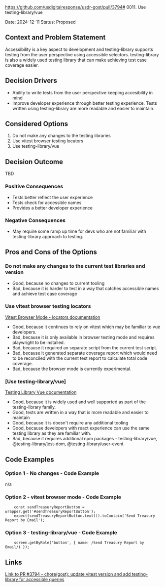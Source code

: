 https://github.com/usdigitalresponse/usdr-gost/pull/3794# 0011. Use testing-library/vue

Date: 2024-12-11
Status: Proposed <!-- Proposed | Accepted | Rejected | Superceded -->

## Context and Problem Statement

Accessibility is a key aspect to development and testing-library supports testing from the user perspective using accessible selectors.  testing-library is also a widely used testing library that can make achieving test case coverage easier.

## Decision Drivers <!-- optional -->

- Ability to write tests from the user perspective keeping accesibility in mind
- Improve developer experience through better testing experience.  Tests written using testing-library are more readable and easier to maintain.
<!-- numbers of drivers can vary -->

## Considered Options

1. Do not make any changes to the testing libraries
1. Use vitest browser testing locators
1. Use testing-library/vue
 <!-- numbers of options can vary -->

## Decision Outcome

TBD

### Positive Consequences <!-- optional -->

- Tests better reflect the user experience
- Tests check for accessible names
- Provides a better developer experience

### Negative Consequences <!-- optional -->

- May require some ramp up time for devs who are not familiar with testing-library approach to testing.

## Pros and Cons of the Options <!-- optional -->

### Do not make any changes to the current test libraries and version

- Good, because no changes to current tooling
- Bad, because it is harder to test in a way that catches accessible names and achieve test case coverage <!-- numbers of pros and cons can vary -->

### Use vitest browser testing locators

[Vitest Browser Mode - locators documentation](https://main.vitest.dev/guide/browser/locators)

- Good, because it continues to rely on vitest which may be familiar to vue developers.
- Bad, because it is only available in browser testing mode and requires playwright to be installed.
- Bad, because it required an separate script from the current test script.
- Bad, because it generated separate coverage report which would need to be reconciled with the current test report to calculate total code coverage.
- Bad, because the browser mode is currently experimental.

### [Use testing-library/vue]

[Testing Library Vue documentation](https://testing-library.com/docs/vue-testing-library/intro/)

- Good, because it is widely used and well supported as part of the testing-library family.
- Good, tests are written in a way that is more readable and easier to maintain
- Good, because it is doesn't require any additional tooling
- Good, because developers with react experience can use the same testing library as they are familiar with.
- Bad, because it requires additional npm packages - testing-library/vue, @testing-library/jest-dom, @testing-library/user-event

## Code Examples

### Option 1  - No changes - Code Example <!-- optional -->

n/a

### Option 2 - vitest browser mode - Code Example <!-- optional -->

        const sendTreasuryReportButton = wrapper.get('#sendTreasuryReportButton');
        expect(sendTreasuryReportButton.text()).toContain('Send Treasury Report by Email');

### Option 3 - testing-library/vue - Code Example <!-- optional -->

        screen.getByRole('button', { name: /Send Treasury Report by Email/i });

## Links <!-- optional -->

[Link to PR #3794 - chore(gost): update vitest version and add testing-library for accessible queries](https://github.com/usdigitalresponse/usdr-gost/pull/3794)